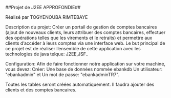  ##Projet de J2EE APPROFONDIE##

 Réalisé par TOGYENOUBA RIMTEBAYE 

Description du projet:
Créer un portail de gestion de comptes bancaires (ajout de nouveaux clients, leurs attribuer des comptes bancaires, effectuer des opérations telles que les virements
et le retraits) et permettre aux clients d’accéder à leurs comptes via une interface web. 
Le but principal de ce projet est de réaliser l’ensemble de cette application avec les technologies de java telque: J2EE,JSF..

Configuration: 
Afin de faire fonctionner notre application sur votre machine, vous devez:
Créer: 
     Une base de données nommée ebankdb 
     Un utilisateur: "ebankadmin" et
     Un mot de passe: "ebankadminTR7".

Toutes les tables seront créées automatiquement.
Il faudra ajouter des clients et des comptes bancaires.

